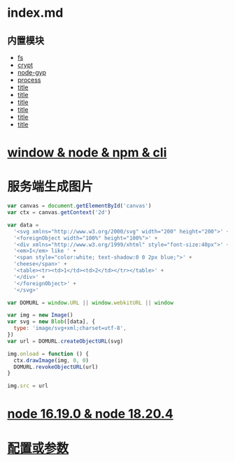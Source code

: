 # index.md

## 内置模块

- [fs](/language/node/fs.html)
- [crypt](/language/node/crypt.html)
- [node-gyp](/language/node/nodeGyp.html)
- [process](/language/node/process.html)
- [title](/language/node/title.html)
- [title](/language/node/title.html)
- [title](/language/node/title.html)
- [title](/language/node/title.html)
- [title](/language/node/title.html)
- [title](/language/node/title.html)

# [window & node & npm & cli](/language/node/window%26node%26npm%26cli.html)

# 服务端生成图片

```js
var canvas = document.getElementById('canvas')
var ctx = canvas.getContext('2d')

var data =
  '<svg xmlns="http://www.w3.org/2000/svg" width="200" height="200">' +
  '<foreignObject width="100%" height="100%">' +
  '<div xmlns="http://www.w3.org/1999/xhtml" style="font-size:40px">' +
  '<em>I</em> like ' +
  '<span style="color:white; text-shadow:0 0 2px blue;">' +
  'cheese</span>' +
  '<table><tr><td>1</td><td>2</td></tr></table>' +
  '</div>' +
  '</foreignObject>' +
  '</svg>'

var DOMURL = window.URL || window.webkitURL || window

var img = new Image()
var svg = new Blob([data], {
  type: 'image/svg+xml;charset=utf-8',
})
var url = DOMURL.createObjectURL(svg)

img.onload = function () {
  ctx.drawImage(img, 0, 0)
  DOMURL.revokeObjectURL(url)
}

img.src = url
```

# [node 16.19.0 & node 18.20.4](/language/node/compare16_18.html)

# [配置或参数](/language/node/configParams.html)
